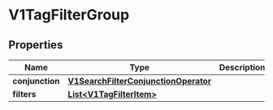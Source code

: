 # V1TagFilterGroup

## Properties
Name | Type | Description | Notes
------------ | ------------- | ------------- | -------------
**conjunction** | [**V1SearchFilterConjunctionOperator**](V1SearchFilterConjunctionOperator.md) |  |  [optional]
**filters** | [**List&lt;V1TagFilterItem&gt;**](V1TagFilterItem.md) |  |  [optional]
